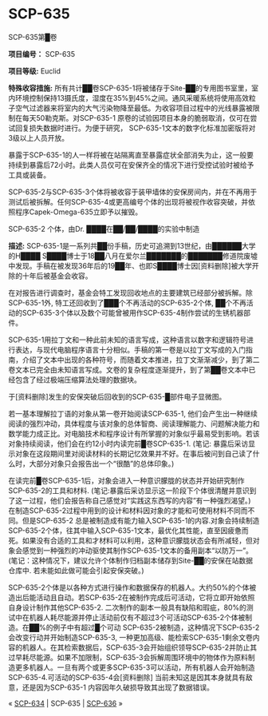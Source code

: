 # SCP-635
                        




SCP-635第█卷



**项目编号：** SCP-635

**项目等级:**  Euclid

**特殊收容措施:**  所有共计██卷SCP-635-1将被储存于Site-██的专用图书室里，室内环境控制保持13摄氏度，湿度在35%到45%之间。通风采暖系统将使用高效粒子空气过滤器来将室内的大气污染物降至最低。为收容项目过程中的光线暴露被限制在每天50勒克斯。对SCP-635-1 原卷的试验因项目本身的脆弱取消，仅可在尝试回复损失数据时进行。为便于研究， SCP-635-1文本的数字化标准加密版将对3级以上人员开放。

暴露于SCP-635-1的人一样将被在站隔离直至暴露症状全部消失为止，这一般要持续到暴露后72小时。此类人员仅可在安保齐全的情况下进行受控试验时被给予工具或装备。

SCP-635-2与SCP-635-3个体将被收容于装甲墙体的安保房间内，并在不再用于测试后被拆解。任何SCP-635-4或更高编号个体的出现将被视作收容突破，并依照程序Capek-Omega-635立即予以摧毁。



SCP-635-2 个体，由Dr. ████在██/██/████的实验中制造



**描述:**  SCP-635-1是一系列共██份手稿，历史可追溯到13世纪，由██████大学的H████ S████博士于18██八月在爱尔兰███████的███████修道院废墟中发现。手稿在被发现36年后的19██年、也即S████博士因[资料删除]被大学开除的十年后被基金会收容。

在对报告进行调查时，基金会特工发现回收地点的主要建筑已经部分被拆解。除SCP-635-1外, 特工还回收到了███个不再活动的SCP-635-2个体, ██个不再活动的SCP-635-3个体以及数个可能曾被用作SCP-635-4制作尝试的生锈机器部件。

SCP-635-1用拉丁文和一种此前未知的语言写成，这种语言以数字和逻辑符号进行表达，与现代电脑程序语言十分相似。手稿的第一卷是以拉丁文写成的入门指南，介绍了文本中出现的各种符号，而随着文本推进，拉丁文渐渐减少，到了第二卷文本已完全由未知语言写成。文卷的复杂程度逐渐提升，到了第██卷文本中已经包含了经过极端压缩算法处理的数据块。



于[资料删除]发生的安保突破后回收到的SCP-635-█部件电子显微图。



若一基本理解拉丁语的对象从第一卷开始阅读SCP-635-1, 他们会产生出一种继续阅读的强烈冲动，具体程度与该对象的总体智商、阅读理解能力、问题解决能力和数学能力成正比。对电脑技术和程序设计有所掌握的对象似乎最易受到影响。若该对象持续阅读，他们会在约12小时内读完前█卷SCP-635-1. (笔记: 暴露后采访显示对象在这段期间里对阅读材料的长期记忆效果并不好。在事后被问到自己读了什么时，大部分对象只会报告出一个“很酷”的总体印象。)

在读完前█卷SCP-635-1后，对象会进入一种意识朦胧的状态并开始研究制作SCP-635-2的工具和材料. (笔记:暴露后采访显示这一阶段下个体很清醒并意识到了这一过程，他们会报告称自己感觉对“实践这东西写的内容”有一种强烈渴望。) 在制造SCP-635-2过程中用到的设计和材料因对象的才能和可使用材料不同而不同。但是SCP-635-2 总是被制造成有能力输入SCP-635-1的内容.对象会持续制造SCP-635-2个体，往其中输入SCP-635-1文本，最优化其性能，直至因疲惫而死。如果没有合适的工具和才材料可以利用，这种意识朦胧状态会有所减轻，但对象会感觉到一种强烈的冲动驱使其制作SCP-635-1文本的备用副本“以防万一”。 (笔记：这种情况下，建议允许个体制作归档副本储存到Site-██的安保在站数据仓库中. 若未能如此做可能会引起安保突破。)

SCP-635-2个体是以各种方式进行操作和数据保存的机器人。大约50%的个体被造出后能活动且自动。若SCP-635-2在被制作完成后可活动，它将立即开始依照自身设计制作其他SCP-635-2. 二次制作的副本一般具有缺陷和瑕疵，80%的测试中在机器人耗尽能源并停止活动前仅有不超过3个可活动SCP-635-2个体被制造。在██%的例子中有超过█个可动 SCP-635-2被制造，这种情况下SCP-635-2会改变行动并开始制造SCP-635-3, 一种更加高级、能检索SCP-635-1剩余文卷内容的机器人。在其检索数据后，SCP-635-3会开始组织领导SCP-635-2并防止其过早耗尽能源。如果不加限制，SCP-635-3会拆解周围环境中的物体作为原料制造更多机器人。一旦有两个或更多SCP-635-3可以活动，所有机器人会开始制造SCP-635-4.可活动的SCP-635-4会[资料删除] 当前未知这是因其本身就具有敌意，还是因为SCP-635-1 内容因年久破损导致其出现了数据错误。



« [SCP-634](/scp-634) | SCP-635 | [SCP-636](/scp-636) »





                    